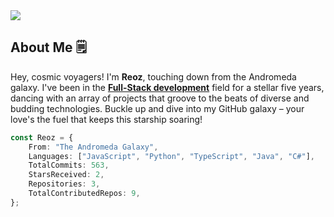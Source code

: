 <img src="https://raw.githubusercontent.com/reoz0x/reoz0x/main/assets/reoz-banner.png" />

## About Me 🗒️
Hey, cosmic voyagers! I'm **Reoz**, touching down from the Andromeda galaxy. I've been in the <ins>**Full-Stack development**</ins> field for a stellar five years, dancing with an array of projects that groove to the beats of diverse and budding technologies. Buckle up and dive into my GitHub galaxy – your love's the fuel that keeps this starship soaring!

```ts
const Reoz = {
    From: "The Andromeda Galaxy",
    Languages: ["JavaScript", "Python", "TypeScript", "Java", "C#"],
    TotalCommits: 563,
    StarsReceived: 2,
    Repositories: 3,
    TotalContributedRepos: 9,
};
```